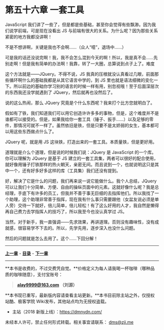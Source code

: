 第五十六章 一套工具
===

JavaScript 我们讲了一些了，但是都是些基础，甚至你会觉得有些飘渺。因为我们说学前端，可是现在没看出 JS 与前端有很大的关系。为什么呢？因为那些关系紧密的地方我都没讲啊！

不是不想讲啊，关键是我也不会啊……（众人“噫”，退场中……）

可是我的话还没说完啊！我，我不会怎么混到今天的啊！所以，我是真不会……先别走啊！但是我有简单的办法啊！我靠，转了一大圈，总算说到点子上了。难度

这个方法就是——JQuery。不得不说，JS 我真的压根就没认真看过几眼，前面那些循环啊什么的基础我都是从其它语言中学的，到 JS 里也就是语法细微的变化一下。所以前边的基础你学习别的语言的时候一样有用，别忽视哦！至于后面深层次的东西我还没学就遇到了 JQuery，然后就再也没然后了。

说的这么热闹，那么 JQuery 究竟是个什么东西呢？我来打个比方您就明白了。

假如有了铁，我们知道我们可以用它创造许许多多的事物，但是，这个难度并不是谁都可以接受的。但是，如果我给你一套工具（锤子、扳手……）以及足够的零件，那情况可就不一样了。虽然依旧是铁，但是只要不是太娇弱的女生，基本都可以用这些东西做点什么了。

JQuery 呢，就是用 JS 这块铁，打造出来的一套工具。本质量铁，但是更好用。

道理就是介么个道理，但是说的时候我们说：JQuery 是 JavaScript 的一个库。你可以理解为 JQuery 是基于 JS 建立的一套工具集，两者可以很好的配合使用，就好像用锤子打铁那样的热火朝天，亲密无间。而且说到一个，也就说明这只是其中一个，还有好多好多这样的库（工具集）我们还没有提到。

好，解决了它是什么的问题，我们再来说一说它能做什么。我个人总结，JQuery 可以让我们十分简单、方便、自由的操纵页面中的元素。这就好像什么呢？我是总经理，手底下有许多的员工，但我并不善于事无巨细的去指挥他们。所以我找了一个助理，这个助理非常善于指挥，现在我有什么事只需要跟他（女盆友说必须是单人旁）交待一下就好，倍儿简单，倍儿轻松！有了这么好用的人才，我自然是懒得再自己费力去学指挥人的技巧了，所以我至今也没认真学过 JS。

当然，对于新手，我一直强调——先求效果，再讲道理。否则没有趣味性，没有成就感，很容易学不下去的。所以，先学先用，逐步深入也没什么问题。

然后的问题就是怎么去用了。这个……下回分解！

---

[**上一章**](chapter55) - [**目录**](index) - [**下一章**](chapter57)

---

**本书是收费的，不过交费凭自觉。**价格定义为每人请我喝一杯咖啡（哪种品质的咖啡随意），支付宝账号：

> **alay9999@163.com  （刘源）**

**本书现已重写，最新版内容请查看主站更新。**本书目前除主站之外，仅授权站酷、极客学院 Wiki发布，其他站点均为无授权盗载。

* 主站（2018 新版上线）：https://dmnydn.com/

未经本人许可，禁止任何形式转载。相关事宜请联系： dms@zji.me
